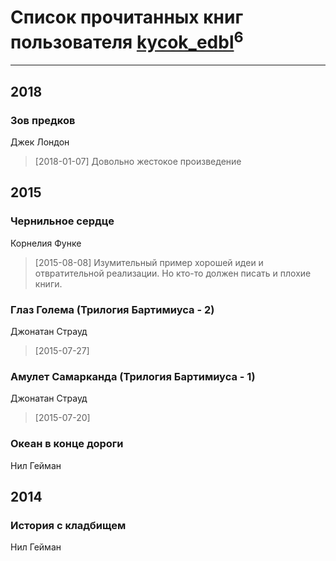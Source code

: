 # Список прочитанных книг пользователя [kycok_edbl](http://vk.com/id26415789)<sup>6</sup>
---

## 2018

### Зов предков
Джек Лондон
> [2018-01-07] Довольно жестокое произведение



## 2015

### Чернильное сердце
Корнелия Функе
> [2015-08-08] Изумительный пример хорошей идеи и отвратительной реализации. Но кто-то должен писать и плохие книги.


### Глаз Голема (Трилогия Бартимиуса - 2)
Джонатан Страуд
> [2015-07-27] 


### Амулет Самарканда (Трилогия Бартимиуса - 1)
Джонатан Страуд
> [2015-07-20] 


### Океан в конце дороги
Нил Гейман



## 2014

### История с кладбищем
Нил Гейман



